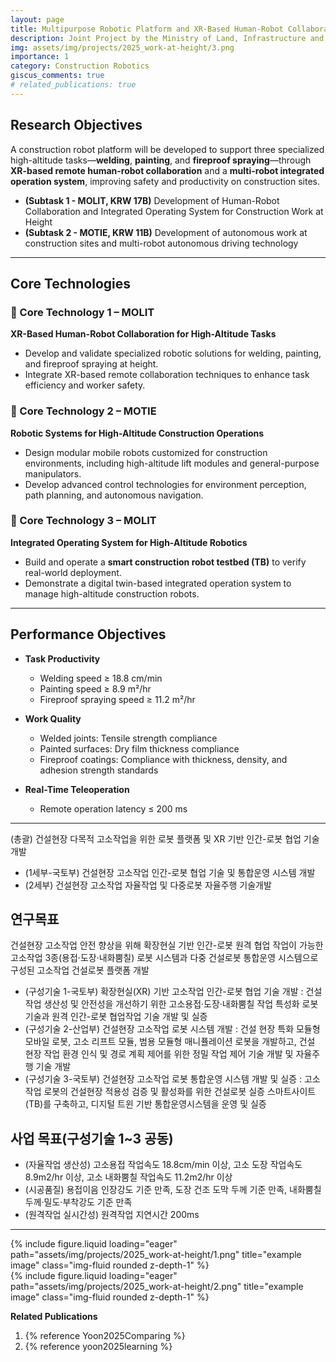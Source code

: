 ```yaml
---
layout: page
title: Multipurpose Robotic Platform and XR-Based Human-Robot Collaboration for Work at Height in Construction
description: Joint Project by the Ministry of Land, Infrastructure and Transport & Ministry of Trade, Industry and Energy, South Korea (2025.04 ~ 2029.12)
img: assets/img/projects/2025_work-at-height/3.png
importance: 1
category: Construction Robotics
giscus_comments: true
# related_publications: true
---
```


## Research Objectives
A construction robot platform will be developed to support three specialized high-altitude tasks—**welding**, **painting**, and **fireproof spraying**—through **XR-based remote human-robot collaboration** and a **multi-robot integrated operation system**, improving safety and productivity on construction sites.
- **(Subtask 1 - MOLIT, KRW 17B)** Development of Human-Robot Collaboration and Integrated Operating System for Construction Work at Height
- **(Subtask 2 - MOTIE, KRW 11B)** Development of autonomous work at construction sites and multi-robot autonomous driving technology

---

## Core Technologies

### 🔹 Core Technology 1 – MOLIT  
**XR-Based Human-Robot Collaboration for High-Altitude Tasks**  
- Develop and validate specialized robotic solutions for welding, painting, and fireproof spraying at height.  
- Integrate XR-based remote collaboration techniques to enhance task efficiency and worker safety.

### 🔹 Core Technology 2 – MOTIE  
**Robotic Systems for High-Altitude Construction Operations**  
- Design modular mobile robots customized for construction environments, including high-altitude lift modules and general-purpose manipulators.  
- Develop advanced control technologies for environment perception, path planning, and autonomous navigation.

### 🔹 Core Technology 3 – MOLIT  
**Integrated Operating System for High-Altitude Robotics**  
- Build and operate a **smart construction robot testbed (TB)** to verify real-world deployment.  
- Demonstrate a digital twin-based integrated operation system to manage high-altitude construction robots.

---

## Performance Objectives

- **Task Productivity**
  - Welding speed ≥ 18.8 cm/min  
  - Painting speed ≥ 8.9 m²/hr  
  - Fireproof spraying speed ≥ 11.2 m²/hr

- **Work Quality**
  - Welded joints: Tensile strength compliance
  - Painted surfaces: Dry film thickness compliance
  - Fireproof coatings: Compliance with thickness, density, and adhesion strength standards

- **Real-Time Teleoperation**
  - Remote operation latency ≤ 200 ms

<!-- ---

## Key Directions

### 1. Adaptive Autonomy-Level Operating System  
Deploy an operating system that supports flexible control modes—from full autonomy (navigation, task execution) to partial automation (teleoperation, remote control)—based on on-site infrastructure, digitalization level, and task complexity.

### 2. Korea's First National Construction Robotics Testbed in Gimje
Establish Korea’s largest XR-based **smart site testbed** in the **Gimje Horizon Industrial Complex**, enabling one-stop support across: Technology development → Prototyping → Testing & certification → Demonstration → Commercialization

### 3. Three-Phase Research Framework with MOLIT & MOTIE
Coordinate R&D efforts through:
- **Phase 1**: Core technology development using commercial robot platforms  
- **Phase 2**: System integration and demonstration using developed robots  
- **Phase 3**: Deployment and activation through proof-of-concept (PoC) validation  

Phase 1 and 2 will be executed in parallel to maximize synergy between MOLIT and MOTIE projects.

### 4. Integrated Consortium for Inter-Ministerial Collaboration  
Establish a balanced consortium comprising industry leaders, academia, research institutes, and government agencies, focused on delivering practical, field-oriented technology outcomes, accelerating commercialization, and driving the standardization of robotic systems for construction. -->

---

(총괄) 건설현장 다목적 고소작업을 위한 로봇 플랫폼 및 XR 기반 인간-로봇 협업 기술 개발
- (1세부-국토부) 건설현장 고소작업 인간-로봇 협업 기술 및 통합운영 시스템 개발
- (2세부) 건설현장 고소작업 자율작업 및 다중로봇 자율주행 기술개발

## 연구목표
건설현장 고소작업 안전 향상을 위해 확장현실 기반 인간-로봇 원격 협업 작업이 가능한 고소작업 3종(용접‧도장‧내화뿜칠) 로봇 시스템과 다중 건설로봇 통합운영 시스템으로 구성된 고소작업 건설로봇 플랫폼 개발 
 - (구성기술 1-국토부) 확장현실(XR) 기반 고소작업 인간-로봇 협업 기술 개발 : 건설작업 생산성 및 안전성을 개선하기 위한 고소용접·도장·내화뿜칠 작업 특성화 로봇 기술과 원격 인간-로봇 협업작업 기술 개발 및 실증
 - (구성기술 2-산업부) 건설현장 고소작업 로봇 시스템 개발 : 건설 현장 특화 모듈형 모바일 로봇, 고소 리프트 모듈, 범용 모듈형 매니퓰레이션 로봇을 개발하고, 건설 현장 작업 환경 인식 및 경로 계획 제어를 위한 정밀 작업 제어 기술 개발 및 자율주행 기술 개발
 - (구성기술 3-국토부) 건설현장 고소작업 로봇 통합운영 시스템 개발 및 실증 : 고소작업 로봇의 건설현장 적용성 검증 및 활성화를 위한 건설로봇 실증 스마트사이트(TB)를 구축하고, 디지털 트윈 기반 통합운영시스템을 운영 및 실증

## 사업 목표(구성기술 1~3 공동)
 - (자율작업 생산성) 고소용접 작업속도 18.8cm/min 이상, 고소 도장 작업속도 8.9m2/hr 이상, 고소 내화뿜칠 작업속도 11.2m2/hr 이상
 - (시공품질) 용접이음 인장강도 기준 만족, 도장 건조 도막 두께 기준 만족, 내화뿜칠 두께·밀도·부착강도 기준 만족
 - (원격작업 실시간성) 원격작업 지연시간 200ms

<!-- ## 4대 핵심 개발방향
### 1. 현장상황에 맞춰 자율레벨의 조정이 가능한 운영시스템
건설현장의 인프라, 디지털화 수준, 작업 환경 등을 고려, 로봇 작업 구현 방식을 고도 자율화(자율주행, 자율작업)부터 부분 자동화(
조종주행, 원격제어)까지 선택/조정할 수 있는 운영 시스템 구축

### 2. 국내 최초 건설로봇 테스트베드 구축 및 운영
김제 지평선산업단지 내 국내 최초·최대 규모 실증형 스마트사이트(TB) 구축을 통해 건설사·로봇·장비기업의 기술개발 → 시제품 제작 → 시험평가·인증 → 테스트·사업화 원스톱 지원

### 3. 산업부 과제와의 연계를 위한 3단계 과제 수행체계 구성
상용로봇 기반 핵심기술 개발(1단계), 개발로봇 기반 시스템 통합 및 테스트베드 실증(2단계), PoC를 통한 활성화(3단계)로 단계별 연구목표를 구성하여, 1세부 핵심 기술개발을 2세부 로봇 플랫폼 개발과 병행

### 4. 부처 간 협력체계 구축을 위한 최적 컨소시엄 구성
산·학·연·관의 균형 잡힌 협력을 바탕으로 실증 중심의 기술 개발 및 건설로봇 기술의 상용화·표준화 추진 -->

---

<div class="col-sm mt-3 mt-md-0">
    {% include figure.liquid loading="eager" path="assets/img/projects/2025_work-at-height/1.png" title="example image" class="img-fluid rounded z-depth-1" %}
</div>
<div class="col-sm mt-3 mt-md-0">
    {% include figure.liquid loading="eager" path="assets/img/projects/2025_work-at-height/2.png" title="example image" class="img-fluid rounded z-depth-1" %}
</div>

**Related Publications**

1. {% reference Yoon2025Comparing %}
2. {% reference yoon2025learning %}